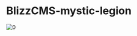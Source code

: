 # BlizzCMS-mystic-legion



![0](https://github.com/Open-Games-Community/BlizzCMS-mystic-legion/assets/89811188/4d7069c4-1255-4924-b118-0f1bb73ffe77)
